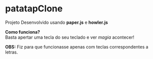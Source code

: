 # patatapClone

Projeto Desenvolvido usando **paper.js** e **howler.js** <br>

**Como funciona?** <br>
Basta apertar uma tecla do seu teclado e ver _magia_ acontecer! <br>

**OBS:** Fiz para que funcionasse apenas com teclas correspondentes a letras.  
